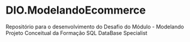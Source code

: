 # DIO.ModelandoEcommerce
Repositório para o desenvolvimento do Desafio do Módulo - Modelando Projeto Conceitual da Formação SQL DataBase Specialist
